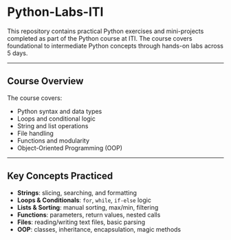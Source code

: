 # Python-Labs-ITI
This repository contains practical Python exercises and mini-projects completed as part of the Python course at ITI. The course covers foundational to intermediate Python concepts through hands-on labs across 5 days.

---

##  Course Overview

The course covers:

- Python syntax and data types  
- Loops and conditional logic  
- String and list operations  
- File handling  
- Functions and modularity  
- Object-Oriented Programming (OOP)

---

##  Key Concepts Practiced

- **Strings**: slicing, searching, and formatting  
- **Loops & Conditionals**: `for`, `while`, `if-else` logic  
- **Lists & Sorting**: manual sorting, max/min, filtering  
- **Functions**: parameters, return values, nested calls  
- **Files**: reading/writing text files, basic parsing  
- **OOP**: classes, inheritance, encapsulation, magic methods
